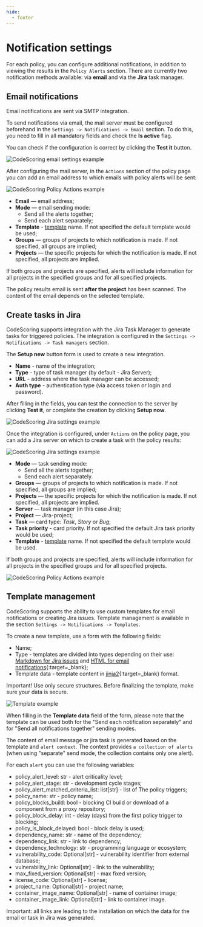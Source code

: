 ```yaml
---
hide:
  - footer
---
```


# Notification settings

For each policy, you can configure additional notifications, in addition to viewing the results in the `Policy Alerts` section. There are currently two notification methods available: via **email** and via the **Jira** task manager.

## Email notifications

Email notifications are sent via SMTP integration.

To send notifications via email, the mail server must be configured beforehand in the `Settings -> Notifications -> Email` section. To do this, you need to fill in all mandatory fields and check the **Is active** flag.

You can check if the configuration is correct by clicking the **Test it** button.

![CodeScoring email settings example](/assets/img/email-settings.png)

After configuring the mail server, in the `Actions` section of the policy page you can add an email address to which emails with policy alerts will be sent:

![CodeScoring Policy Actions example](/assets/img/policy_actions_email-en.png)

- **Email** — email address;
- **Mode** — email sending mode:
  - Send all the alerts together;
  - Send each alert separately;
- **Template** - [template](#template-management) name. If not specified the default template would be used;
- **Groups** — groups of projects to which notification is made. If not specified, all groups are implied;
- **Projects** — the specific projects for which the notification is made. If not specified, all projects are implied.

If both groups and projects are specified, alerts will include information for all projects in the specified groups and for all specified projects.

The policy results email is sent **after the project** has been scanned. The content of the email depends on the selected template.

## Create tasks in Jira

CodeScoring supports integration with the Jira Task Manager to generate tasks for triggered policies. The integration is configured in the `Settings -> Notifications -> Task managers` section.

The **Setup new** button form is used to create a new integration.

- **Name** - name of the integration;
- **Type** - type of task manager (by default - Jira Server);
- **URL** - address where the task manager can be accessed;
- **Auth type** - authentication type (via access token or login and password).

After filling in the fields, you can test the connection to the server by clicking **Test it**, or complete the creation by clicking **Setup now**.

![CodeScoring Jira settings example](/assets/img/jira-settings.png)

Once the integration is configured, under `Actions` on the policy page, you can add a Jira server on which to create a task with the policy results:

![CodeScoring Jira settings example](/assets/img/policy_actions_task_manager-en.png)

- **Mode** — task sending mode:
  - Send all the alerts together;
  - Send each alert separately.
- **Groups** — groups of projects to which notification is made. If not specified, all groups are implied;
- **Projects** — the specific projects for which the notification is made. If not specified, all projects are implied.
- **Server** — task manager (in this case Jira);
- **Project** — Jira-project;
- **Task** — card type: *Task*, *Story* or *Bug*;
- **Task priority** - card priority. If not specified the default Jira task priority would be used;
- **Template** - [template](#template-management) name. If not specified the default template would be used.

If both groups and projects are specified, alerts will include information for all projects in the specified groups and for all specified projects.

![CodeScoring Policy Actions example](/assets/img/policy_actions-en.png)

## Template management

CodeScoring supports the ability to use custom templates for email notifications or creating Jira issues.
Template management is available in the section `Settings -> Notifications -> Templates`.

To create a new template, use a form with the following fields:

- Name;
- Type - templates are divided into types depending on their use: [Markdown for Jira issues](https://jira.atlassian.com/secure/WikiRendererHelpAction.jspa?section=all) and [HTML for email notifications](https://templates.mailchimp.com/){:target=_blank};
- Template data - template content in [jinja2](https://jinja.palletsprojects.com/){:target=_blank} format.

Important! Use only secure structures.
Before finalizing the template, make sure your data is secure.

![Template example](/assets/img/template_en.png)

When filling in the **Template data** field of the form, please note that the template can be used both for the "Send each notification separately" and for "Send all notifications together" sending modes.

The content of email message or jira task is generated based on the template and `alert context`.
The context provides `a collection of alerts` (when using "separate" send mode, the collection contains only one alert).

For each `alert` you can use the following variables:

- policy_alert_level: str - alert criticality level;
- policy_alert_stage: str - development cycle stages;
- policy_alert_matched_criteria_list: list[str] - list of The policy triggers;
- policy_name: str - policy name;
- policy_blocks_build: bool - blocking CI build or download of a component from a proxy repository;
- policy_block_delay: int - delay (days) from the first policy trigger to blocking;
- policy_is_block_delayed: bool - block delay is used;
- dependency_name: str - name of the dependency;
- dependency_link: str - link to dependency;
- dependency_technology: str - programming language or ecosystem;
- vulnerability_code: Optional[str] - vulnerability identifier from external database;
- vulnerability_link: Optional[str] - link to the vulnerability;
- max_fixed_version: Optional[str] - max fixed version;
- license_code: Optional[str] - license;
- project_name: Optional[str] - project name;
- container_image_name: Optional[str] - name of container image;
- container_image_link: Optional[str] - link to container image.

Important: all links are leading to the installation on which the data for the email or task in Jira was generated.
